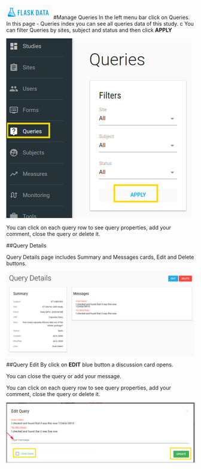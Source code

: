 <a href="https://www.flaskdata.io">![Screenshot](img/flaskdata_logo.PNG)</a>
#Manage Queries
In the left menu bar click on Queries.
In this page - Queries index you can see all queries data of this study.
c
You can filter Queries by sites, subject and status and then click **APPLY**

![Screenshot](img/queries/queries_index_filter.PNG)

You can click on each query row to see query properties, add your comment, close the query or delete it.

##Query Details

Query Details page includes Summary and Messages cards, Edit and Delete buttons.

![Screenshot](img/queries/queries_deatails.PNG)

##Query Edit
By click on **EDIT** blue button a discussion card opens.

You can close the query or add your message.

You can click on each query row to see query properties, add your comment, close the query or delete it.

![Screenshot](img/queries/query_edit.PNG)






